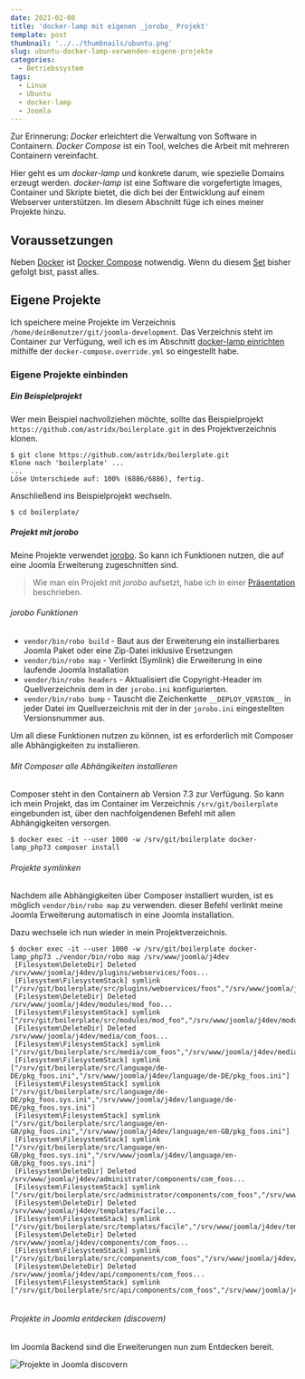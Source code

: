 ```yaml
---
date: 2021-02-08
title: 'docker-lamp mit eigenen _jorobo_ Projekt'
template: post
thumbnail: '../../thumbnails/ubuntu.png'
slug: ubuntu-docker-lamp-verwenden-eigene-projekte
categories:
  - Betriebssystem
tags:
  - Linux
  - Ubuntu
  - docker-lamp
  - Joomla
---
```


Zur Erinnerung: _Docker_ erleichtert die Verwaltung von Software in Containern. _Docker Compose_ ist ein Tool, welches die Arbeit mit mehreren Containern vereinfacht.

Hier geht es um _docker-lamp_ und konkrete darum, wie spezielle Domains erzeugt werden. _docker-lamp_ ist eine Software die vorgefertigte Images, Container und Skripte bietet, die dich bei der Entwicklung auf einem Webserver unterstützen. Im diesem Abschnitt füge ich eines meiner Projekte hinzu.

## Voraussetzungen

Neben [Docker](/ubuntu-docker-einrichten-docker-lamp) ist [Docker Compose](/ubuntu-docker-compose-einrichten-docker-lamp) notwendig. Wenn du diesem [Set](/mein-ubuntu-rechner-mit-docker-lamp-themen/) bisher gefolgt bist, passt alles.

## Eigene Projekte

Ich speichere meine Projekte im Verzeichnis `/home/deinBenutzer/git/joomla-development`. Das Verzeichnis steht im Container zur Verfügung, weil ich es im Abschnitt [docker-lamp einrichten](/ubuntu-docker-lamp-einrichten) mithilfe der `docker-compose.override.yml` so eingestellt habe.

### Eigene Projekte einbinden

##### Ein Beispielprojekt

Wer mein Beispiel nachvollziehen möchte, sollte das Beispielprojekt `https://github.com/astridx/boilerplate.git` in des Projektverzeichnis klonen.

```
$ git clone https://github.com/astridx/boilerplate.git
Klone nach 'boilerplate' ...
...
Löse Unterschiede auf: 100% (6886/6886), fertig.
```

Anschließend ins Beispielprojekt wechseln.

```
$ cd boilerplate/
```

##### Projekt mit _jorobo_

Meine Projekte verwendet [jorobo](https://github.com/joomla-projects/jorobo). So kann ich Funktionen nutzen, die auf eine Joomla Erweiterung zugeschnitten sind.

> Wie man ein Projekt mit _jorobo_ aufsetzt, habe ich in einer [Präsentation](https://astridx.github.io/9997_jorobo/presentation/index.html#/) beschrieben.

###### _jorobo_ Funktionen

- `vendor/bin/robo build` - Baut aus der Erweiterung ein installierbares Joomla Paket oder eine Zip-Datei inklusive Ersetzungen
- `vendor/bin/robo map` - Verlinkt (Symlink) die Erweiterung in eine laufende Joomla Installation
- `vendor/bin/robo headers` - Aktualisiert die Copyright-Header im Quellverzeichnis dem in der `jorobo.ini` konfigurierten.
- `vendor/bin/robo bump` - Tauscht die Zeichenkette `__DEPLOY_VERSION__` in jeder Datei im Quellverzeichnis mit der in der `jorobo.ini` eingestellten Versionsnummer aus.

Um all diese Funktionen nutzen zu können, ist es erforderlich mit Composer alle Abhängigkeiten zu installieren.

###### Mit Composer alle Abhängikeiten installieren

Composer steht in den Containern ab Version 7.3 zur Verfügung. So kann ich mein Projekt, das im Container im Verzeichnis `/srv/git/boilerplate` eingebunden ist, über den nachfolgendenen Befehl mit allen Abhängigkeiten versorgen.

```
$ docker exec -it --user 1000 -w /srv/git/boilerplate docker-lamp_php73 composer install
```

###### Projekte symlinken

Nachdem alle Abhängigkeiten über Composer installiert wurden, ist es möglich `vendor/bin/robo map` zu verwenden. dieser Befehl verlinkt meine Joomla Erweiterung automatisch in eine Joomla installation.

Dazu wechsele ich nun wieder in mein Projektverzeichnis.

```
$ docker exec -it --user 1000 -w /srv/git/boilerplate docker-lamp_php73 ./vendor/bin/robo map /srv/www/joomla/j4dev
 [Filesystem\DeleteDir] Deleted /srv/www/joomla/j4dev/plugins/webservices/foos...
 [Filesystem\FilesystemStack] symlink ["/srv/git/boilerplate/src/plugins/webservices/foos","/srv/www/joomla/j4dev/plugins/webservices/foos"]
 [Filesystem\DeleteDir] Deleted /srv/www/joomla/j4dev/modules/mod_foo...
 [Filesystem\FilesystemStack] symlink ["/srv/git/boilerplate/src/modules/mod_foo","/srv/www/joomla/j4dev/modules/mod_foo"]
 [Filesystem\DeleteDir] Deleted /srv/www/joomla/j4dev/media/com_foos...
 [Filesystem\FilesystemStack] symlink ["/srv/git/boilerplate/src/media/com_foos","/srv/www/joomla/j4dev/media/com_foos"]
 [Filesystem\FilesystemStack] symlink ["/srv/git/boilerplate/src/language/de-DE/pkg_foos.ini","/srv/www/joomla/j4dev/language/de-DE/pkg_foos.ini"]
 [Filesystem\FilesystemStack] symlink ["/srv/git/boilerplate/src/language/de-DE/pkg_foos.sys.ini","/srv/www/joomla/j4dev/language/de-DE/pkg_foos.sys.ini"]
 [Filesystem\FilesystemStack] symlink ["/srv/git/boilerplate/src/language/en-GB/pkg_foos.ini","/srv/www/joomla/j4dev/language/en-GB/pkg_foos.ini"]
 [Filesystem\FilesystemStack] symlink ["/srv/git/boilerplate/src/language/en-GB/pkg_foos.sys.ini","/srv/www/joomla/j4dev/language/en-GB/pkg_foos.sys.ini"]
 [Filesystem\DeleteDir] Deleted /srv/www/joomla/j4dev/administrator/components/com_foos...
 [Filesystem\FilesystemStack] symlink ["/srv/git/boilerplate/src/administrator/components/com_foos","/srv/www/joomla/j4dev/administrator/components/com_foos"]
 [Filesystem\DeleteDir] Deleted /srv/www/joomla/j4dev/templates/facile...
 [Filesystem\FilesystemStack] symlink ["/srv/git/boilerplate/src/templates/facile","/srv/www/joomla/j4dev/templates/facile"]
 [Filesystem\DeleteDir] Deleted /srv/www/joomla/j4dev/components/com_foos...
 [Filesystem\FilesystemStack] symlink ["/srv/git/boilerplate/src/components/com_foos","/srv/www/joomla/j4dev/components/com_foos"]
 [Filesystem\DeleteDir] Deleted /srv/www/joomla/j4dev/api/components/com_foos...
 [Filesystem\FilesystemStack] symlink ["/srv/git/boilerplate/src/api/components/com_foos","/srv/www/joomla/j4dev/api/components/com_foos"]


```

###### Projekte in Joomla entdecken (discovern)

Im Joomla Backend sind die Erweiterungen nun zum Entdecken bereit. 

![Projekte in Joomla discovern](/images/discover.png)
